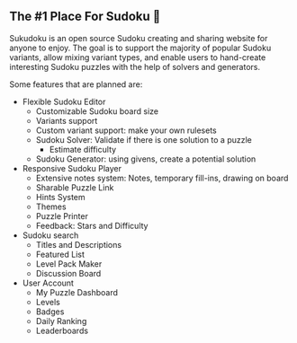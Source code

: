 ## The #1 Place For Sudoku 🏅

Sukudoku is an open source Sudoku creating and sharing website for anyone to enjoy. The goal is to support the majority of popular Sudoku variants, allow mixing variant types, and enable users to hand-create interesting Sudoku puzzles with the help of solvers and generators.

Some features that are planned are:
- Flexible Sudoku Editor
  - Customizable Sudoku board size
  - Variants support
  - Custom variant support: make your own rulesets
  - Sudoku Solver: Validate if there is one solution to a puzzle
    - Estimate difficulty 
  - Sudoku Generator: using givens, create a potential solution
- Responsive Sudoku Player
  - Extensive notes system: Notes, temporary fill-ins, drawing on board
  - Sharable Puzzle Link
  - Hints System
  - Themes
  - Puzzle Printer
  - Feedback: Stars and Difficulty
- Sudoku search
  - Titles and Descriptions
  - Featured List 
  - Level Pack Maker
  - Discussion Board
- User Account
  - My Puzzle Dashboard
  - Levels
  - Badges
  - Daily Ranking
  - Leaderboards

<!--

**Here are some ideas to get you started:**

🙋‍♀️ A short introduction - what is your organization all about?
🌈 Contribution guidelines - how can the community get involved?
👩‍💻 Useful resources - where can the community find your docs? Is there anything else the community should know?
🍿 Fun facts - what does your team eat for breakfast?
🧙 Remember, you can do mighty things with the power of [Markdown](https://docs.github.com/github/writing-on-github/getting-started-with-writing-and-formatting-on-github/basic-writing-and-formatting-syntax)
-->
